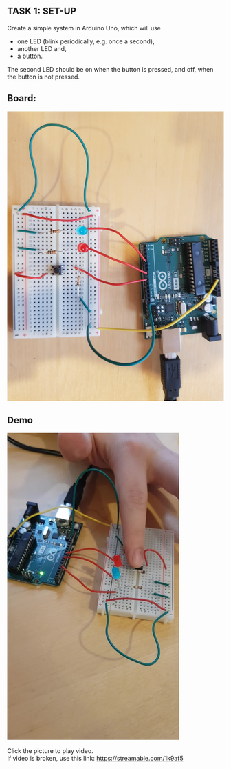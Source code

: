 ## TASK 1: SET-UP 
Create a simple system in Arduino Uno, which will use

- one LED (blink periodically, e.g. once a second),
- another LED and,
- a button. 

The second LED should be on when the button is pressed, and off, when the button is not pressed. 

## Board: 
<img src=".\exerc_5_1_board.jpg">

## Demo
<a href="https://streamable.com/1k9af5" title="Video Exerc_5_1"><img src="thumbnail_5_1.jpg" alt="Preview picture of Exercise 5_3" width="400"/></a>

Click the picture to play video.<br>
If video is broken, use this link: <a>https://streamable.com/1k9af5</a>